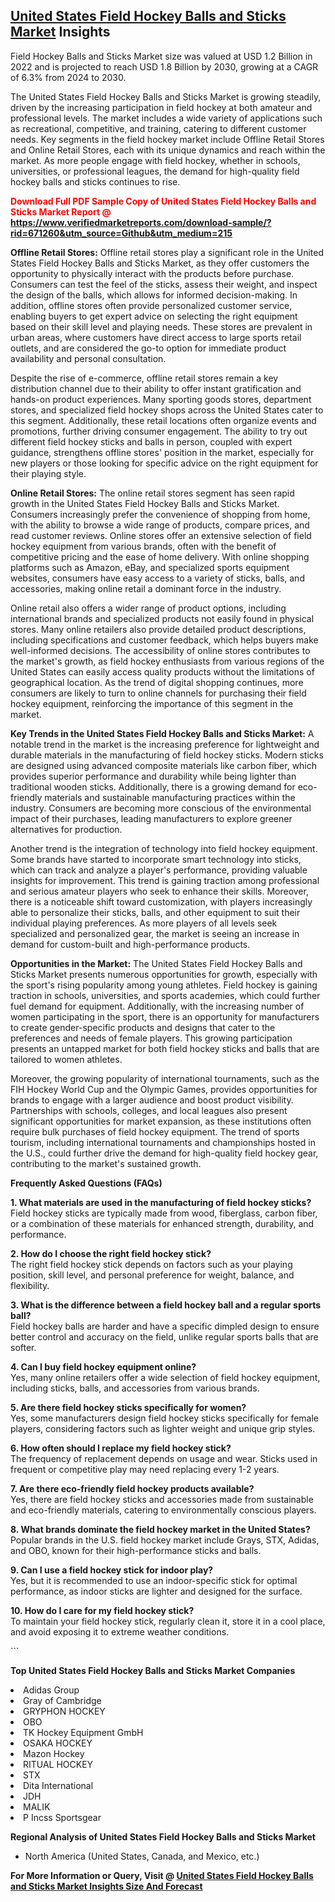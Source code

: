 <h2><a href="https://www.verifiedmarketreports.com/download-sample/?rid=671260&amp;utm_source=Github&amp;utm_medium=215" target="_blank">United States Field Hockey Balls and Sticks Market</a> Insights</h2><p>Field Hockey Balls and Sticks Market size was valued at USD 1.2 Billion in 2022 and is projected to reach USD 1.8 Billion by 2030, growing at a CAGR of 6.3% from 2024 to 2030.</p><p><p>The United States Field Hockey Balls and Sticks Market is growing steadily, driven by the increasing participation in field hockey at both amateur and professional levels. The market includes a wide variety of applications such as recreational, competitive, and training, catering to different customer needs. Key segments in the field hockey market include Offline Retail Stores and Online Retail Stores, each with its unique dynamics and reach within the market. As more people engage with field hockey, whether in schools, universities, or professional leagues, the demand for high-quality field hockey balls and sticks continues to rise. <strong><p><span class=""><span style="color: #ff0000;"><strong>Download Full PDF Sample Copy of United States Field Hockey Balls and Sticks Market Report</strong> @ </span><a href="https://www.verifiedmarketreports.com/download-sample/?rid=671260&amp;utm_source=Github&amp;utm_medium=215" target="_blank">https://www.verifiedmarketreports.com/download-sample/?rid=671260&amp;utm_source=Github&amp;utm_medium=215</a></span></p></strong></p><p><strong>Offline Retail Stores:</strong> Offline retail stores play a significant role in the United States Field Hockey Balls and Sticks Market, as they offer customers the opportunity to physically interact with the products before purchase. Consumers can test the feel of the sticks, assess their weight, and inspect the design of the balls, which allows for informed decision-making. In addition, offline stores often provide personalized customer service, enabling buyers to get expert advice on selecting the right equipment based on their skill level and playing needs. These stores are prevalent in urban areas, where customers have direct access to large sports retail outlets, and are considered the go-to option for immediate product availability and personal consultation.<p>Despite the rise of e-commerce, offline retail stores remain a key distribution channel due to their ability to offer instant gratification and hands-on product experiences. Many sporting goods stores, department stores, and specialized field hockey shops across the United States cater to this segment. Additionally, these retail locations often organize events and promotions, further driving consumer engagement. The ability to try out different field hockey sticks and balls in person, coupled with expert guidance, strengthens offline stores' position in the market, especially for new players or those looking for specific advice on the right equipment for their playing style.</p><p><strong>Online Retail Stores:</strong> The online retail stores segment has seen rapid growth in the United States Field Hockey Balls and Sticks Market. Consumers increasingly prefer the convenience of shopping from home, with the ability to browse a wide range of products, compare prices, and read customer reviews. Online stores offer an extensive selection of field hockey equipment from various brands, often with the benefit of competitive pricing and the ease of home delivery. With online shopping platforms such as Amazon, eBay, and specialized sports equipment websites, consumers have easy access to a variety of sticks, balls, and accessories, making online retail a dominant force in the industry.<p>Online retail also offers a wider range of product options, including international brands and specialized products not easily found in physical stores. Many online retailers also provide detailed product descriptions, including specifications and customer feedback, which helps buyers make well-informed decisions. The accessibility of online stores contributes to the market's growth, as field hockey enthusiasts from various regions of the United States can easily access quality products without the limitations of geographical location. As the trend of digital shopping continues, more consumers are likely to turn to online channels for purchasing their field hockey equipment, reinforcing the importance of this segment in the market.</p><p><strong>Key Trends in the United States Field Hockey Balls and Sticks Market:</strong> A notable trend in the market is the increasing preference for lightweight and durable materials in the manufacturing of field hockey sticks. Modern sticks are designed using advanced composite materials like carbon fiber, which provides superior performance and durability while being lighter than traditional wooden sticks. Additionally, there is a growing demand for eco-friendly materials and sustainable manufacturing practices within the industry. Consumers are becoming more conscious of the environmental impact of their purchases, leading manufacturers to explore greener alternatives for production.<p>Another trend is the integration of technology into field hockey equipment. Some brands have started to incorporate smart technology into sticks, which can track and analyze a player's performance, providing valuable insights for improvement. This trend is gaining traction among professional and serious amateur players who seek to enhance their skills. Moreover, there is a noticeable shift toward customization, with players increasingly able to personalize their sticks, balls, and other equipment to suit their individual playing preferences. As more players of all levels seek specialized and personalized gear, the market is seeing an increase in demand for custom-built and high-performance products.</p><p><strong>Opportunities in the Market:</strong> The United States Field Hockey Balls and Sticks Market presents numerous opportunities for growth, especially with the sport's rising popularity among young athletes. Field hockey is gaining traction in schools, universities, and sports academies, which could further fuel demand for equipment. Additionally, with the increasing number of women participating in the sport, there is an opportunity for manufacturers to create gender-specific products and designs that cater to the preferences and needs of female players. This growing participation presents an untapped market for both field hockey sticks and balls that are tailored to women athletes.<p>Moreover, the growing popularity of international tournaments, such as the FIH Hockey World Cup and the Olympic Games, provides opportunities for brands to engage with a larger audience and boost product visibility. Partnerships with schools, colleges, and local leagues also present significant opportunities for market expansion, as these institutions often require bulk purchases of field hockey equipment. The trend of sports tourism, including international tournaments and championships hosted in the U.S., could further drive the demand for high-quality field hockey gear, contributing to the market's sustained growth.</p><p><strong>Frequently Asked Questions (FAQs)</strong></p><p><strong>1. What materials are used in the manufacturing of field hockey sticks?</strong><br>Field hockey sticks are typically made from wood, fiberglass, carbon fiber, or a combination of these materials for enhanced strength, durability, and performance.</p><p><strong>2. How do I choose the right field hockey stick?</strong><br>The right field hockey stick depends on factors such as your playing position, skill level, and personal preference for weight, balance, and flexibility.</p><p><strong>3. What is the difference between a field hockey ball and a regular sports ball?</strong><br>Field hockey balls are harder and have a specific dimpled design to ensure better control and accuracy on the field, unlike regular sports balls that are softer.</p><p><strong>4. Can I buy field hockey equipment online?</strong><br>Yes, many online retailers offer a wide selection of field hockey equipment, including sticks, balls, and accessories from various brands.</p><p><strong>5. Are there field hockey sticks specifically for women?</strong><br>Yes, some manufacturers design field hockey sticks specifically for female players, considering factors such as lighter weight and unique grip styles.</p><p><strong>6. How often should I replace my field hockey stick?</strong><br>The frequency of replacement depends on usage and wear. Sticks used in frequent or competitive play may need replacing every 1-2 years.</p><p><strong>7. Are there eco-friendly field hockey products available?</strong><br>Yes, there are field hockey sticks and accessories made from sustainable and eco-friendly materials, catering to environmentally conscious players.</p><p><strong>8. What brands dominate the field hockey market in the United States?</strong><br>Popular brands in the U.S. field hockey market include Grays, STX, Adidas, and OBO, known for their high-performance sticks and balls.</p><p><strong>9. Can I use a field hockey stick for indoor play?</strong><br>Yes, but it is recommended to use an indoor-specific stick for optimal performance, as indoor sticks are lighter and designed for the surface.</p><p><strong>10. How do I care for my field hockey stick?</strong><br>To maintain your field hockey stick, regularly clean it, store it in a cool place, and avoid exposing it to extreme weather conditions.</p>```</p><p><strong>Top United States Field Hockey Balls and Sticks Market Companies</strong></p><div data-test-id=""><p><li>Adidas Group</li><li> Gray of Cambridge</li><li> GRYPHON HOCKEY</li><li> OBO</li><li> TK Hockey Equipment GmbH</li><li> OSAKA HOCKEY</li><li> Mazon Hockey</li><li> RITUAL HOCKEY</li><li> STX</li><li> Dita International</li><li> JDH</li><li> MALIK</li><li> P Incss Sportsgear</li></p><div><strong>Regional Analysis of&nbsp;United States Field Hockey Balls and Sticks Market</strong></div><ul><li dir="ltr"><p dir="ltr">North America&nbsp;(United States, Canada, and Mexico, etc.)</p></li></ul><p><strong>For More Information or Query, Visit @&nbsp;</strong><strong><a href="https://www.verifiedmarketreports.com/product/field-hockey-balls-and-sticks-market/?utm_source=Github&amp;utm_medium=215" target="_blank">United States Field Hockey Balls and Sticks Market Insights Size And Forecast</a></strong></p></div>
